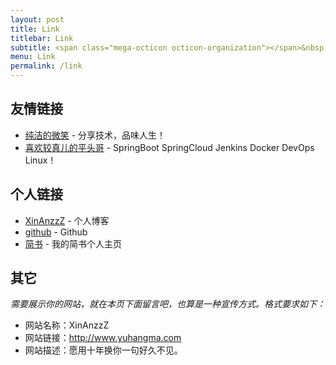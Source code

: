 ```yaml
---
layout: post
title: Link
titlebar: Link
subtitle: <span class="mega-octicon octicon-organization"></span>&nbsp;&nbsp; Resource link
menu: Link
permalink: /link
---
```



## 友情链接

- [纯洁的微笑](http://http://www.ityouknow.com/) - 分享技术，品味人生！
- [喜欢较真儿的平头哥](http://javahdw.top/) - SpringBoot SpringCloud Jenkins Docker DevOps Linux！

## 个人链接

- [XinAnzzZ](http://www.yuhangma.com/) - 个人博客
- [github](https://github.com/XinAnzzZ) -  Github
- [简书](https://www.jianshu.com/u/6aec18b3a55e) - 我的简书个人主页

## 其它

*需要展示你的网站，就在本页下面留言吧，也算是一种宣传方式。格式要求如下：*

- 网站名称：XinAnzzZ
- 网站链接：http://www.yuhangma.com
- 网站描述：愿用十年换你一句好久不见。

